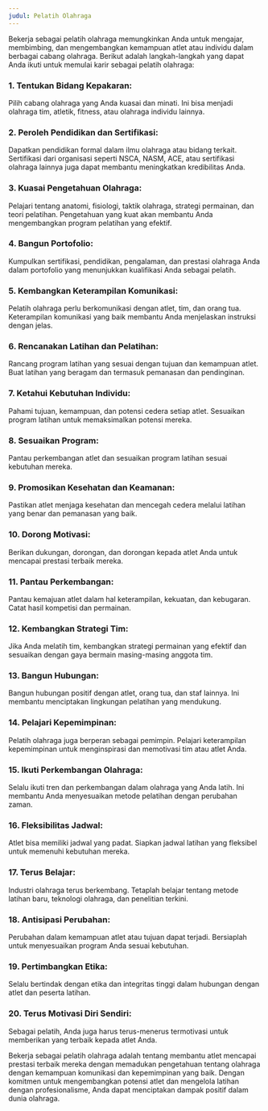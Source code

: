 ```yaml
---
judul: Pelatih Olahraga
---
```


Bekerja sebagai pelatih olahraga memungkinkan Anda untuk mengajar, membimbing, dan mengembangkan kemampuan atlet atau individu dalam berbagai cabang olahraga. Berikut adalah langkah-langkah yang dapat Anda ikuti untuk memulai karir sebagai pelatih olahraga:

### 1. **Tentukan Bidang Kepakaran:**
Pilih cabang olahraga yang Anda kuasai dan minati. Ini bisa menjadi olahraga tim, atletik, fitness, atau olahraga individu lainnya.

### 2. **Peroleh Pendidikan dan Sertifikasi:**
Dapatkan pendidikan formal dalam ilmu olahraga atau bidang terkait. Sertifikasi dari organisasi seperti NSCA, NASM, ACE, atau sertifikasi olahraga lainnya juga dapat membantu meningkatkan kredibilitas Anda.

### 3. **Kuasai Pengetahuan Olahraga:**
Pelajari tentang anatomi, fisiologi, taktik olahraga, strategi permainan, dan teori pelatihan. Pengetahuan yang kuat akan membantu Anda mengembangkan program pelatihan yang efektif.

### 4. **Bangun Portofolio:**
Kumpulkan sertifikasi, pendidikan, pengalaman, dan prestasi olahraga Anda dalam portofolio yang menunjukkan kualifikasi Anda sebagai pelatih.

### 5. **Kembangkan Keterampilan Komunikasi:**
Pelatih olahraga perlu berkomunikasi dengan atlet, tim, dan orang tua. Keterampilan komunikasi yang baik membantu Anda menjelaskan instruksi dengan jelas.

### 6. **Rencanakan Latihan dan Pelatihan:**
Rancang program latihan yang sesuai dengan tujuan dan kemampuan atlet. Buat latihan yang beragam dan termasuk pemanasan dan pendinginan.

### 7. **Ketahui Kebutuhan Individu:**
Pahami tujuan, kemampuan, dan potensi cedera setiap atlet. Sesuaikan program latihan untuk memaksimalkan potensi mereka.

### 8. **Sesuaikan Program:**
Pantau perkembangan atlet dan sesuaikan program latihan sesuai kebutuhan mereka.

### 9. **Promosikan Kesehatan dan Keamanan:**
Pastikan atlet menjaga kesehatan dan mencegah cedera melalui latihan yang benar dan pemanasan yang baik.

### 10. **Dorong Motivasi:**
Berikan dukungan, dorongan, dan dorongan kepada atlet Anda untuk mencapai prestasi terbaik mereka.

### 11. **Pantau Perkembangan:**
Pantau kemajuan atlet dalam hal keterampilan, kekuatan, dan kebugaran. Catat hasil kompetisi dan permainan.

### 12. **Kembangkan Strategi Tim:**
Jika Anda melatih tim, kembangkan strategi permainan yang efektif dan sesuaikan dengan gaya bermain masing-masing anggota tim.

### 13. **Bangun Hubungan:**
Bangun hubungan positif dengan atlet, orang tua, dan staf lainnya. Ini membantu menciptakan lingkungan pelatihan yang mendukung.

### 14. **Pelajari Kepemimpinan:**
Pelatih olahraga juga berperan sebagai pemimpin. Pelajari keterampilan kepemimpinan untuk menginspirasi dan memotivasi tim atau atlet Anda.

### 15. **Ikuti Perkembangan Olahraga:**
Selalu ikuti tren dan perkembangan dalam olahraga yang Anda latih. Ini membantu Anda menyesuaikan metode pelatihan dengan perubahan zaman.

### 16. **Fleksibilitas Jadwal:**
Atlet bisa memiliki jadwal yang padat. Siapkan jadwal latihan yang fleksibel untuk memenuhi kebutuhan mereka.

### 17. **Terus Belajar:**
Industri olahraga terus berkembang. Tetaplah belajar tentang metode latihan baru, teknologi olahraga, dan penelitian terkini.

### 18. **Antisipasi Perubahan:**
Perubahan dalam kemampuan atlet atau tujuan dapat terjadi. Bersiaplah untuk menyesuaikan program Anda sesuai kebutuhan.

### 19. **Pertimbangkan Etika:**
Selalu bertindak dengan etika dan integritas tinggi dalam hubungan dengan atlet dan peserta latihan.

### 20. **Terus Motivasi Diri Sendiri:**
Sebagai pelatih, Anda juga harus terus-menerus termotivasi untuk memberikan yang terbaik kepada atlet Anda.

Bekerja sebagai pelatih olahraga adalah tentang membantu atlet mencapai prestasi terbaik mereka dengan memadukan pengetahuan tentang olahraga dengan kemampuan komunikasi dan kepemimpinan yang baik. Dengan komitmen untuk mengembangkan potensi atlet dan mengelola latihan dengan profesionalisme, Anda dapat menciptakan dampak positif dalam dunia olahraga.